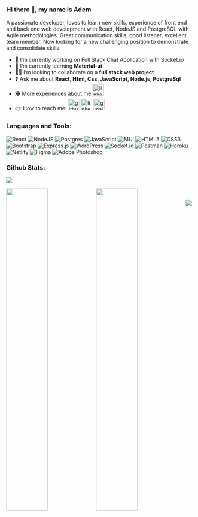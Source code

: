 ### Hi there 👋, my name is Adem

A passionate developer, loves to learn new skills, experience of front end and back end web development with React, NodeJS and PostgreSQL with Agile methodologies. Great communication skills, good listener, excellent team member. Now looking for a new challenging position to demonstrate and consolidate skills.

- 🎯 I’m currently working on Full Stack Chat Application with Socket.io
- 🧿 I’m currently learning **Material-ui**
- 👨‍💻 I’m looking to collaborate on a **full stack web project**
- ❓ Ask me about **React, Html, Css, JavaScript, Node.js, PostgreSql**
- 🕵️ More experiences about me [<img src='https://cdn.jsdelivr.net/npm/simple-icons@3.0.1/icons/linkedin.svg' alt='linkedin' height='30'>](https://www.linkedin.com/in/https://www.linkedin.com/in/ademalagoz//) 
- 👉 How to reach me: [<img src='https://cdn.jsdelivr.net/npm/simple-icons@3.0.1/icons/github.svg' alt='github' height='30'>](https://github.com/https://github.com/ademalagoz)  [<img src='https://cdn.jsdelivr.net/npm/simple-icons@3.0.1/icons/linkedin.svg' alt='linkedin' height='30'>](https://www.linkedin.com/in/https://www.linkedin.com/in/ademalagoz//)  [<img src='https://cdn.jsdelivr.net/npm/simple-icons@3.0.1/icons/gmail.svg' alt='gmail' height='30'>](ademalagozuk@gmail.com)

### Languages and Tools: 
![React](https://img.shields.io/badge/react-%2320232a.svg?style=for-the-badge&logo=react&logoColor=%2361DAFB)
![NodeJS](https://img.shields.io/badge/node.js-6DA55F?style=for-the-badge&logo=node.js&logoColor=white)
![Postgres](https://img.shields.io/badge/postgres-%23316192.svg?style=for-the-badge&logo=postgresql&logoColor=white)
![JavaScript](https://img.shields.io/badge/javascript-%23323330.svg?style=for-the-badge&logo=javascript&logoColor=%23F7DF1E)
![MUI](https://img.shields.io/badge/MUI-%230081CB.svg?style=for-the-badge&logo=mui&logoColor=white)
![HTML5](https://img.shields.io/badge/html5-%23E34F26.svg?style=for-the-badge&logo=html5&logoColor=white)
![CSS3](https://img.shields.io/badge/css3-%231572B6.svg?style=for-the-badge&logo=css3&logoColor=white)
![Bootstrap](https://img.shields.io/badge/bootstrap-%23563D7C.svg?style=for-the-badge&logo=bootstrap&logoColor=white)
![Express.js](https://img.shields.io/badge/express.js-%23404d59.svg?style=for-the-badge&logo=express&logoColor=%2361DAFB)
![WordPress](https://img.shields.io/badge/WordPress-%23117AC9.svg?style=for-the-badge&logo=WordPress&logoColor=white)
![Socket.io](https://img.shields.io/badge/Socket.io-black?style=for-the-badge&logo=socket.io&badgeColor=010101)
![Postman](https://img.shields.io/badge/Postman-FF6C37?style=for-the-badge&logo=postman&logoColor=white)
![Heroku](https://img.shields.io/badge/heroku-%23430098.svg?style=for-the-badge&logo=heroku&logoColor=white)
![Netlify](https://img.shields.io/badge/netlify-%23000000.svg?style=for-the-badge&logo=netlify&logoColor=#00C7B7)
![Figma](https://img.shields.io/badge/figma-%23F24E1E.svg?style=for-the-badge&logo=figma&logoColor=white)
![Adobe Photoshop](https://img.shields.io/badge/adobe%20photoshop-%2331A8FF.svg?style=for-the-badge&logo=adobe%20photoshop&logoColor=white)

### Github Stats: 
![](https://github-profile-trophy.vercel.app/?username=ademalagoz&title=Repositories,Commits,PullRequest,Stars)
<!-- https://github-profile-trophy.vercel.app/?username=ademalagoz&title=Stars,Followers -->
<img align="left" width="47%" src="https://github-readme-stats.vercel.app/api?username=ademalagoz&show_icons=true&theme=radical"/>
<img align="left" width="47%" heigth="15%"  src="https://github-readme-stats.vercel.app/api/top-langs/?username=ademalagoz&layout=compact"/> 
<br/>

![](https://komarev.com/ghpvc/?username=ademalagoz)


